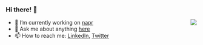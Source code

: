 ### Hi there! 👋

<a>
  <img src="https://github-readme-stats.vercel.app/api?username=smortezah&show_icons=true&include_all_commits=true&count_private=true&theme=default" align="right" />
</a>

- 🔭 I’m currently working on [napr](https://github.com/smortezah/napr)
- 💬 Ask me about anything [here](https://github.com/smortezah/smortezah/issues)
- 📫 How to reach me: [LinkedIn](https://www.linkedin.com/in/morteza-hosseini-aaa795115/), [Twitter](https://twitter.com/MoriHosseini1)
